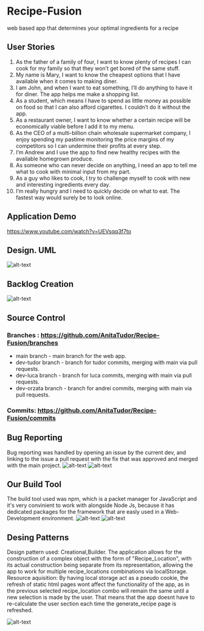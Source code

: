 # Recipe-Fusion
 web based app that determines your optimal ingredients for a recipe
 
## User Stories
1.	As the father of a family of four, I want to know plenty of recipes I can cook for my family so that they won’t get bored of the same stuff.
2.	My name is Mary, I want to know the cheapest options that I have available when it comes to making diner.
3.	I am John, and when I want to eat something, I’ll do anything to have it for diner. The app helps me make a shopping list.
4.	As a student, which means I have to spend as little money as possible on food so that I can also afford cigarettes. I couldn’t do it without the app.
5.	As a restaurant owner, I want to know whether a certain recipe will be economically viable before I add it to my menu.
6.	As the CEO of a multi-billion chain wholesale supermarket company, I enjoy spending my pastime monitoring the price margins of my competitors so I can undermine their profits at every step.
7.	I’m Andrew and I use the app to find new healthy recipes with the available homegrown produce.
8.	As someone who can never decide on anything, I need an app to tell me what to cook with minimal input from my part.
9.	As a guy who likes to cook, I try to challenge myself to cook with new and interesting ingredients every day.
10. I’m really hungry and I need to quickly decide on what to eat. The fastest way would surely be to look online.
## Application Demo
https://www.youtube.com/watch?v=UEVsqq3f7to
## Design. UML
![alt-text](https://github.com/AnitaTudor/Recipe-Fusion/blob/main/images_barem/recipe-fusion_uml.png) 
## Backlog Creation
![alt-text](https://github.com/AnitaTudor/Recipe-Fusion/blob/main/images_barem/backlog.png)
## Source Control
### Branches : https://github.com/AnitaTudor/Recipe-Fusion/branches
  - main branch - main branch for the web app.
  - dev-tudor branch - branch for tudor commits, merging with main via pull requests.
  - dev-luca branch - branch for luca commits, merging with main via pull requests.
  - dev-orzata branch - branch for andrei commits, merging with main via pull requests.

### Commits: https://github.com/AnitaTudor/Recipe-Fusion/commits

## Bug Reporting
Bug reporting was handled by opening an issue by the current dev, and linking to the issue a pull request with the fix that was approved and merged with the main project. 
![alt-text](https://github.com/AnitaTudor/Recipe-Fusion/blob/main/images_barem/bug-reporting1.png)
![alt-text](https://github.com/AnitaTudor/Recipe-Fusion/blob/main/images_barem/bug-reporting2.png)
## Our Build Tool
The build tool used was npm, which is a packet manager for JavaScript and it's very convinient to work with alongside Node Js, because it has dedicated packages for the framework that are easly used in a Web- Development environment.
![alt-text](https://github.com/AnitaTudor/Recipe-Fusion/blob/main/images_barem/npm_install.png)
![alt-text](https://github.com/AnitaTudor/Recipe-Fusion/blob/main/images_barem/npm_packages.png)
## Desing Patterns
Design pattern used: Creational,Builder. The application allows for the construction of a complex object with the form of "Recipe_Location", with its actual construction being
separate from its representation, allowing the app to work for multiple recipe_locations combinations via localStorage. Resource aquisition: By having local storage act as a pseudo cookie, the refresh of static html pages wont affect the functionality of the app, as in the previous selected recipe_location combo will remain the same until a new selection is made by the user. That means that the app doesnt have to re-calculate the user section each time the generate_recipe page is refreshed.

![alt-text](https://github.com/AnitaTudor/Recipe-Fusion/blob/main/images_barem/local_storage.png)
 			
